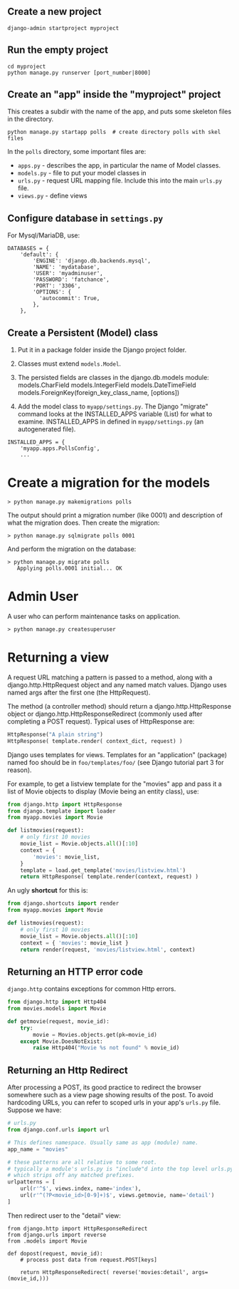 ## Create a new project

`django-admin startproject myproject`

## Run the empty project
```
cd myproject
python manage.py runserver [port_number|8000]
```

## Create an "app" inside the "myproject" project
This creates a subdir with the name of the app,
and puts some skeleton files in the directory.
```
python manage.py startapp polls  # create directory polls with skel files
```
In the `polls` directory, some important files are:
* `apps.py` - describes the app, in particular the name of Model classes.
* `models.py` - file to put your model classes in
* `urls.py` - request URL mapping file. Include this into the main `urls.py` file.
* `views.py` - define views

## Configure database in `settings.py` 

For Mysql/MariaDB, use:
```
DATABASES = {
    'default': {
        'ENGINE': 'django.db.backends.mysql',
        'NAME': 'mydatabase',
        'USER': 'myadminuser',
        'PASSWORD': 'fatchance',
        'PORT': '3306',
        'OPTIONS': {
          'autocommit': True,
        },
    },
```

## Create a Persistent (Model) class

1. Put it in a package folder inside the Django project folder.

2. Classes must extend `models.Model`.

3. The persisted fields are classes in the django.db.models module:
    models.CharField
    models.IntegerField
    models.DateTimeField
    models.ForeignKey(foreign_key_class_name, [options])

4. Add the model class to `myapp/settings.py`.  The Django "migrate" command looks at the INSTALLED_APPS variable (List) for what to examine.
INSTALLED_APPS in defined in `myapp/settings.py` (an autogenerated file).
```
INSTALLED_APPS = {
    'myapp.apps.PollsConfig',
    ...
```

# Create a migration for the models

``` 
> python manage.py makemigrations polls
```
The output should print a migration number (like 0001) and description of what the migration does.
Then create the migration:
```
> python manage.py sqlmigrate polls 0001
```
And perform the migration on the database:
```
> python manage.py migrate polls
   Applying polls.0001 initial... OK
```

# Admin User

A user who can perform maintenance tasks on application.

```shell
> python manage.py createsuperuser
```



# Returning a view

A request URL matching a pattern is passed to a method, along with a django.http.HttpRequest object and any named match values.  Django uses named args after the first one (the HttpRequest).

The method (a controller method) should return a django.http.HttpResponse object or django.http.HttpResponseRedirect (commonly used after completing a POST request).  Typical uses of HttpResponse are:

```python
HttpResponse("A plain string")
HttpResponse( template.render( context_dict, request) )
```

Django uses templates for views.  Templates for an "application" (package) named foo should be in `foo/templates/foo/` (see Django tutorial part 3 for reason).  

For example, to get a listview template for the "movies" app and pass it a list of Movie objects to display (Movie being an entity class), use:

```python
from django.http import HttpResponse
from django.template import loader
from myapp.movies import Movie

def listmovies(request):
    # only first 10 movies
    movie_list = Movie.objects.all()[:10]
    context = {
        'movies': movie_list,
    }
    template = load.get_template('movies/listview.html')
    return HttpResponse( template.render(context, request) )
```

An ugly **shortcut** for this is:
```python
from django.shortcuts import render
from myapp.movies import Movie

def listmovies(request):
    # only first 10 movies
    movie_list = Movie.objects.all()[:10]
    context = { 'movies': movie_list }
    return render(request, 'movies/listview.html', context)
```

## Returning an HTTP error code

`django.http` contains exceptions for common Http errors.

```python
from django.http import Http404
from movies.models import Movie

def getmovie(request, movie_id):
    try:
        movie = Movies.objects.get(pk=movie_id)
    except Movie.DoesNotExist:
        raise Http404("Movie %s not found" % movie_id)
```

## Returning an Http Redirect
After processing a POST, its good practice to redirect the browser
somewhere such as a view page showing results of the post.
To avoid hardcoding URLs, you can refer to scoped urls in your app's
`urls.py` file.  Suppose we have:

```python
# urls.py
from django.conf.urls import url

# This defines namespace. Usually same as app (module) name.
app_name = "movies"

# these patterns are all relative to some root.
# typically a module's urls.py is "include"d into the top level urls.py
# which strips off any matched prefixes.
urlpatterns = [
    url(r'^$', views.index, name='index'),
    url(r'^(?P<movie_id>[0-9]+)$', views.getmovie, name='detail')
]
```

Then redirect user to the "detail" view:
```
from django.http import HttpResponseRedirect
from django.urls import reverse
from .models import Movie

def dopost(request, movie_id):
    # process post data from request.POST[keys]

    return HttpResponseRedirect( reverse('movies:detail', args=(movie_id,)))
```
